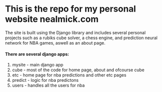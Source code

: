 
 
# This is the repo for my personal website nealmick.com

The site is built using the Django library and includes several personal projects such as a rubiks cube solver, a chess engine, and prediction neural network for NBA games, aswell as an about page.

#### There are several django apps:

1. mysite - main django app
2. cube - most of the code for home page, about and ofcourse cube
3. etc - home page for nba predictions and other etc pages
4. predict - logic for nba predictons
5. users - handles all the users for nba


 
 
